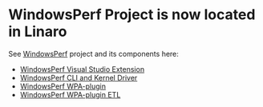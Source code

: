 # WindowsPerf Project is now located in Linaro

See [WindowsPerf](https://gitlab.com/Linaro/WindowsPerf) project and its components here:
- [WindowsPerf Visual Studio Extension](https://gitlab.com/Linaro/WindowsPerf/vs-extension)
- [WindowsPerf CLI and Kernel Driver](https://gitlab.com/Linaro/WindowsPerf/windowsperf)
- [WindowsPerf WPA-plugin](https://gitlab.com/Linaro/WindowsPerf/wpa-plugin)
- [WindowsPerf WPA-plugin ETL](https://gitlab.com/Linaro/WindowsPerf/wpa-plugin-etl)
